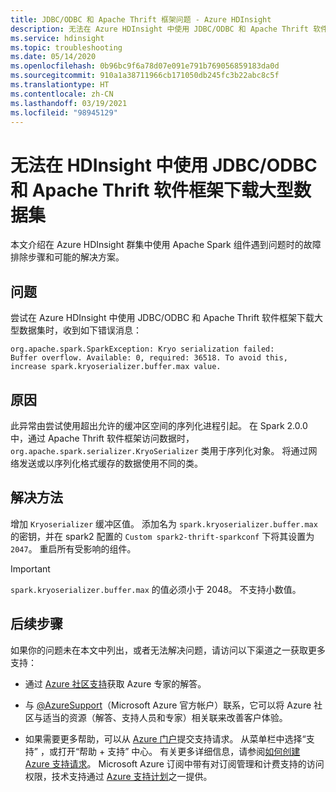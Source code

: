 ```yaml
---
title: JDBC/ODBC 和 Apache Thrift 框架问题 - Azure HDInsight
description: 无法在 Azure HDInsight 中使用 JDBC/ODBC 和 Apache Thrift 软件框架下载大型数据集
ms.service: hdinsight
ms.topic: troubleshooting
ms.date: 05/14/2020
ms.openlocfilehash: 0b96bc9f6a78d07e091e791b769056859183da0d
ms.sourcegitcommit: 910a1a38711966cb171050db245fc3b22abc8c5f
ms.translationtype: HT
ms.contentlocale: zh-CN
ms.lasthandoff: 03/19/2021
ms.locfileid: "98945129"
---
```

# <a name="unable-to-download-large-data-sets-using-jdbcodbc-and-apache-thrift-software-framework-in-hdinsight"></a>无法在 HDInsight 中使用 JDBC/ODBC 和 Apache Thrift 软件框架下载大型数据集

本文介绍在 Azure HDInsight 群集中使用 Apache Spark 组件遇到问题时的故障排除步骤和可能的解决方案。

## <a name="issue"></a>问题

尝试在 Azure HDInsight 中使用 JDBC/ODBC 和 Apache Thrift 软件框架下载大型数据集时，收到如下错误消息：

```
org.apache.spark.SparkException: Kryo serialization failed:
Buffer overflow. Available: 0, required: 36518. To avoid this, increase spark.kryoserializer.buffer.max value.
```

## <a name="cause"></a>原因

此异常由尝试使用超出允许的缓冲区空间的序列化进程引起。 在 Spark 2.0.0 中，通过 Apache Thrift 软件框架访问数据时，`org.apache.spark.serializer.KryoSerializer` 类用于序列化对象。 将通过网络发送或以序列化格式缓存的数据使用不同的类。

## <a name="resolution"></a>解决方法

增加 `Kryoserializer` 缓冲区值。 添加名为 `spark.kryoserializer.buffer.max` 的密钥，并在 spark2 配置的 `Custom spark2-thrift-sparkconf` 下将其设置为 `2047`。 重启所有受影响的组件。

> [!IMPORTANT]
> `spark.kryoserializer.buffer.max` 的值必须小于 2048。 不支持小数值。

## <a name="next-steps"></a>后续步骤

如果你的问题未在本文中列出，或者无法解决问题，请访问以下渠道之一获取更多支持：

* 通过 [Azure 社区支持](https://azure.microsoft.com/support/community/)获取 Azure 专家的解答。

* 与 [@AzureSupport](https://twitter.com/azuresupport)（Microsoft Azure 官方帐户）联系，它可以将 Azure 社区与适当的资源（解答、支持人员和专家）相关联来改善客户体验。

* 如果需要更多帮助，可以从 [Azure 门户](https://portal.azure.com/?#blade/Microsoft_Azure_Support/HelpAndSupportBlade/)提交支持请求。 从菜单栏中选择“支持”  ，或打开“帮助 + 支持”  中心。 有关更多详细信息，请参阅[如何创建 Azure 支持请求](../../azure-portal/supportability/how-to-create-azure-support-request.md)。 Microsoft Azure 订阅中带有对订阅管理和计费支持的访问权限，技术支持通过 [Azure 支持计划](https://azure.microsoft.com/support/plans/)之一提供。